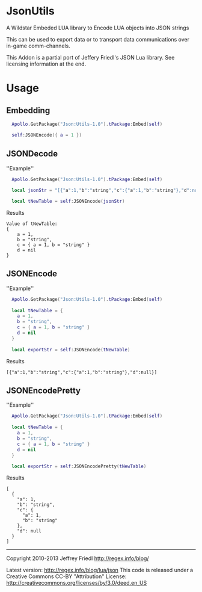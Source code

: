JsonUtils
=========
A Wildstar Embeded LUA library to Encode LUA objects into JSON strings

This can be used to export data or to transport data communications over in-game comm-channels.

This Addon is a partial port of Jeffery Friedl's JSON Lua library.
See licensing information at the end.

Usage
=====

Embedding
---------
```lua
  Apollo.GetPackage("Json:Utils-1.0").tPackage:Embed(self)

  self:JSONEncode({ a = 1 })
```

JSONDecode
----------
''Example''
```lua
  Apollo.GetPackage("Json:Utils-1.0").tPackage:Embed(self)
  
  local jsonStr = "[{"a":1,"b":"string","c":{"a":1,"b":"string"},"d":null}]"

  local tNewTable = self:JSONEncode(jsonStr)
```
Results
```
Value of tNewTable:
{
    a = 1, 
    b = "string", 
    c = { a = 1, b = "string" }
    d = nil
}
```

JSONEncode
----------
''Example''
```lua
  Apollo.GetPackage("Json:Utils-1.0").tPackage:Embed(self)
   
  local tNewTable = {
    a = 1, 
    b = "string", 
    c = { a = 1, b = "string" }
    d = nil
  }
   
  local exportStr = self:JSONEncode(tNewTable)
```
Results
```
[{"a":1,"b":"string","c":{"a":1,"b":"string"},"d":null}]
```

JSONEncodePretty
----------------
''Example''
```lua
  Apollo.GetPackage("Json:Utils-1.0").tPackage:Embed(self)
   
  local tNewTable = {
    a = 1, 
    b = "string", 
    c = { a = 1, b = "string" }
    d = nil
  }
   
  local exportStr = self:JSONEncodePretty(tNewTable)
```
Results
```
[
  {
    "a": 1,
	"b": "string",
	"c": {
	  "a": 1,
	  "b": "string"
	},
	"d": null
  }
]
```

----
Copyright 2010-2013 Jeffrey Friedl
http://regex.info/blog/

Latest version: http://regex.info/blog/lua/json
This code is released under a Creative Commons CC-BY "Attribution" License:
http://creativecommons.org/licenses/by/3.0/deed.en_US
